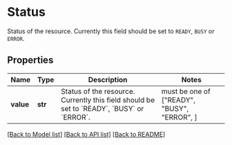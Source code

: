 # Status

Status of the resource. Currently this field should be set to `READY`, `BUSY` or `ERROR`.

## Properties
Name | Type | Description | Notes
------------ | ------------- | ------------- | -------------
**value** | **str** | Status of the resource. Currently this field should be set to &#x60;READY&#x60;, &#x60;BUSY&#x60; or &#x60;ERROR&#x60;. |  must be one of ["READY", "BUSY", "ERROR", ]

[[Back to Model list]](../README.md#documentation-for-models) [[Back to API list]](../README.md#documentation-for-api-endpoints) [[Back to README]](../README.md)


